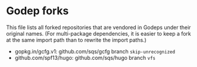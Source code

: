 # Godep forks

This file lists all forked repositories that are vendored in Godeps
under their original names. (For multi-package dependencies, it is
easier to keep a fork at the same import path than to rewrite the
import paths.)

* gopkg.in/gcfg.v1: github.com/sqs/gcfg branch `skip-unrecognized`
* github.com/spf13/hugo: github.com/sqs/hugo branch `vfs`
